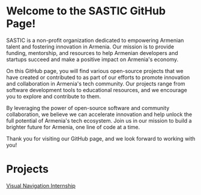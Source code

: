 # Welcome to the SASTIC GitHub Page!

SASTIC is a non-profit organization dedicated to empowering Armenian talent and fostering innovation in Armenia. 
Our mission is to provide funding, mentorship, and resources to help Armenian developers and startups succeed and make a positive impact on Armenia's economy.

On this GitHub page, you will find various open-source projects that we have created or contributed to as part of our efforts to promote innovation and collaboration in Armenia's tech community. Our projects range from software development tools to educational resources, and we encourage you to explore and contribute to them.

By leveraging the power of open-source software and community collaboration, we believe we can accelerate innovation and help unlock the full potential of Armenia's tech ecosystem. Join us in our mission to build a brighter future for Armenia, one line of code at a time.

Thank you for visiting our GitHub page, and we look forward to working with you!


# Projects



[Visual Navigation Internship ](https://sasticorg.github.io/projects/Visual-Navigation-Internship/about.md)


